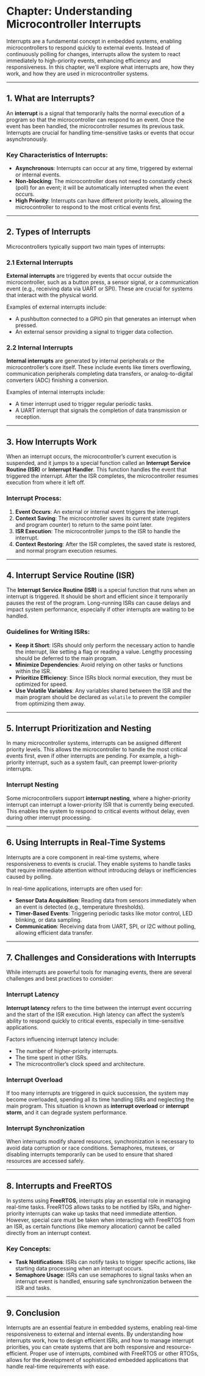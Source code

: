 # Chapter: Understanding Microcontroller Interrupts

Interrupts are a fundamental concept in embedded systems, enabling microcontrollers to respond quickly to external events. Instead of continuously polling for changes, interrupts allow the system to react immediately to high-priority events, enhancing efficiency and responsiveness. In this chapter, we’ll explore what interrupts are, how they work, and how they are used in microcontroller systems.

---

## 1. What are Interrupts?

An **interrupt** is a signal that temporarily halts the normal execution of a program so that the microcontroller can respond to an event. Once the event has been handled, the microcontroller resumes its previous task. Interrupts are crucial for handling time-sensitive tasks or events that occur asynchronously.

### Key Characteristics of Interrupts:
- **Asynchronous**: Interrupts can occur at any time, triggered by external or internal events.
- **Non-blocking**: The microcontroller does not need to constantly check (poll) for an event; it will be automatically interrupted when the event occurs.
- **High Priority**: Interrupts can have different priority levels, allowing the microcontroller to respond to the most critical events first.

---

## 2. Types of Interrupts

Microcontrollers typically support two main types of interrupts:

### 2.1 External Interrupts
**External interrupts** are triggered by events that occur outside the microcontroller, such as a button press, a sensor signal, or a communication event (e.g., receiving data via UART or SPI). These are crucial for systems that interact with the physical world.

Examples of external interrupts include:
- A pushbutton connected to a GPIO pin that generates an interrupt when pressed.
- An external sensor providing a signal to trigger data collection.

### 2.2 Internal Interrupts
**Internal interrupts** are generated by internal peripherals or the microcontroller’s core itself. These include events like timers overflowing, communication peripherals completing data transfers, or analog-to-digital converters (ADC) finishing a conversion.

Examples of internal interrupts include:
- A timer interrupt used to trigger regular periodic tasks.
- A UART interrupt that signals the completion of data transmission or reception.

---

## 3. How Interrupts Work

When an interrupt occurs, the microcontroller’s current execution is suspended, and it jumps to a special function called an **Interrupt Service Routine (ISR)** or **Interrupt Handler**. This function handles the event that triggered the interrupt. After the ISR completes, the microcontroller resumes execution from where it left off.

### Interrupt Process:
1. **Event Occurs**: An external or internal event triggers the interrupt.
2. **Context Saving**: The microcontroller saves its current state (registers and program counter) to return to the same point later.
3. **ISR Execution**: The microcontroller jumps to the ISR to handle the interrupt.
4. **Context Restoring**: After the ISR completes, the saved state is restored, and normal program execution resumes.

---

## 4. Interrupt Service Routine (ISR)

The **Interrupt Service Routine (ISR)** is a special function that runs when an interrupt is triggered. It should be short and efficient since it temporarily pauses the rest of the program. Long-running ISRs can cause delays and impact system performance, especially if other interrupts are waiting to be handled.

### Guidelines for Writing ISRs:
- **Keep it Short**: ISRs should only perform the necessary action to handle the interrupt, like setting a flag or reading a value. Lengthy processing should be deferred to the main program.
- **Minimize Dependencies**: Avoid relying on other tasks or functions within the ISR.
- **Prioritize Efficiency**: Since ISRs block normal execution, they must be optimized for speed.
- **Use Volatile Variables**: Any variables shared between the ISR and the main program should be declared as `volatile` to prevent the compiler from optimizing them away.

---

## 5. Interrupt Prioritization and Nesting

In many microcontroller systems, interrupts can be assigned different priority levels. This allows the microcontroller to handle the most critical events first, even if other interrupts are pending. For example, a high-priority interrupt, such as a system fault, can preempt lower-priority interrupts.

### Interrupt Nesting
Some microcontrollers support **interrupt nesting**, where a higher-priority interrupt can interrupt a lower-priority ISR that is currently being executed. This enables the system to respond to critical events without delay, even during other interrupt processing.

---

## 6. Using Interrupts in Real-Time Systems

Interrupts are a core component in real-time systems, where responsiveness to events is crucial. They enable systems to handle tasks that require immediate attention without introducing delays or inefficiencies caused by polling.

In real-time applications, interrupts are often used for:
- **Sensor Data Acquisition**: Reading data from sensors immediately when an event is detected (e.g., temperature thresholds).
- **Timer-Based Events**: Triggering periodic tasks like motor control, LED blinking, or data sampling.
- **Communication**: Receiving data from UART, SPI, or I2C without polling, allowing efficient data transfer.

---

## 7. Challenges and Considerations with Interrupts

While interrupts are powerful tools for managing events, there are several challenges and best practices to consider:

### Interrupt Latency
**Interrupt latency** refers to the time between the interrupt event occurring and the start of the ISR execution. High latency can affect the system’s ability to respond quickly to critical events, especially in time-sensitive applications.

Factors influencing interrupt latency include:
- The number of higher-priority interrupts.
- The time spent in other ISRs.
- The microcontroller’s clock speed and architecture.

### Interrupt Overload
If too many interrupts are triggered in quick succession, the system may become overloaded, spending all its time handling ISRs and neglecting the main program. This situation is known as **interrupt overload** or **interrupt storm**, and it can degrade system performance.

### Interrupt Synchronization
When interrupts modify shared resources, synchronization is necessary to avoid data corruption or race conditions. Semaphores, mutexes, or disabling interrupts temporarily can be used to ensure that shared resources are accessed safely.

---

## 8. Interrupts and FreeRTOS

In systems using **FreeRTOS**, interrupts play an essential role in managing real-time tasks. FreeRTOS allows tasks to be notified by ISRs, and higher-priority interrupts can wake up tasks that need immediate attention. However, special care must be taken when interacting with FreeRTOS from an ISR, as certain functions (like memory allocation) cannot be called directly from an interrupt context.

### Key Concepts:
- **Task Notifications**: ISRs can notify tasks to trigger specific actions, like starting data processing when an interrupt occurs.
- **Semaphore Usage**: ISRs can use semaphores to signal tasks when an interrupt event is handled, ensuring safe synchronization between the ISR and tasks.

---

## 9. Conclusion

Interrupts are an essential feature in embedded systems, enabling real-time responsiveness to external and internal events. By understanding how interrupts work, how to design efficient ISRs, and how to manage interrupt priorities, you can create systems that are both responsive and resource-efficient. Proper use of interrupts, combined with FreeRTOS or other RTOSs, allows for the development of sophisticated embedded applications that handle real-time requirements with ease.
